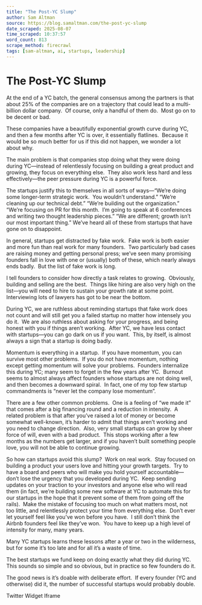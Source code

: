 ```yaml
---
title: "The Post-YC Slump"
author: Sam Altman
source: https://blog.samaltman.com/the-post-yc-slump
date_scraped: 2025-08-07
time_scraped: 10:37:57
word_count: 813
scrape_method: firecrawl
tags: [sam-altman, ai, startups, leadership]
---
```


# The Post-YC Slump

At the end of a YC batch, the general consensus among the partners is that about 25% of the companies are on a trajectory that could lead to a multi-billion dollar company.  Of course, only a handful of them do.  Most go on to be decent or bad.

These companies have a beautifully exponential growth curve during YC, and then a few months after YC is over, it essentially flatlines.  Because it would be so much better for us if this did not happen, we wonder a lot about why.

The main problem is that companies stop doing what they were doing during YC—instead of relentlessly focusing on building a great product and growing, they focus on everything else.  They also work less hard and less effectively—the peer pressure during YC is a powerful force.

The startups justify this to themselves in all sorts of ways—“We’re doing some longer-term strategic work.  You wouldn’t understand.” “We’re cleaning up our technical debt.” “We’re building out the organization.” “We’re focusing on PR for this month.  I’m going to speak at 6 conferences and writing two thought leadership pieces.” “We are different; growth isn’t our most important thing.” We’ve heard all of these from startups that have gone on to disappoint.

In general, startups get distracted by fake work.  Fake work is both easier and more fun than real work for many founders.  Two particularly bad cases are raising money and getting personal press; we’ve seen many promising founders fall in love with one or (usually) both of these, which nearly always ends badly.  But the list of fake work is long.

I tell founders to consider how directly a task relates to growing.  Obviously, building and selling are the best.  Things like hiring are also very high on the list—you will need to hire to sustain your growth rate at some point.  Interviewing lots of lawyers has got to be near the bottom.

During YC, we are ruthless about reminding startups that fake work does not count and will still get you a failed startup no matter how intensely you do it.  We are also ruthless about asking for your progress, and being honest with you if things aren’t working.  After YC, we have less contact with startups—you can go dark on us if you want.  This, by itself, is almost always a sign that a startup is doing badly.

Momentum is everything in a startup.  If you have momentum, you can survive most other problems.  If you do not have momentum, nothing except getting momentum will solve your problems.  Founders internalize this during YC; many seem to forget in the few years after YC.  Burnout seems to almost always affect founders whose startups are not doing well, and then becomes a downward spiral.  In fact, one of my top few startup commandments is “never let the company lose momentum”.

There are a few other common problems.  One is a feeling of “we made it” that comes after a big financing round and a reduction in intensity.  A related problem is that after you’ve raised a lot of money or become somewhat well-known, it’s harder to admit that things aren’t working and you need to change direction.  Also, very small startups can grow by sheer force of will, even with a bad product.  This stops working after a few months as the numbers get larger, and if you haven’t built something people love, you will not be able to continue growing.

So how can startups avoid this slump?  Work on real work.  Stay focused on building a product your users love and hitting your growth targets.  Try to have a board and peers who will make you hold yourself accountable—don’t lose the urgency that you developed during YC.  Keep sending updates on your traction to your investors and anyone else who will read them (in fact, we’re building some new software at YC to automate this for our startups in the hope that it prevent some of them from going off the rails).  Make the mistake of focusing too much on what matters most, not too little, and relentlessly protect your time from everything else.  Don’t ever let yourself feel like you’ve won before you have.  I still don’t think the Airbnb founders feel like they’ve won.  You have to keep up a high level of intensity for many, many years.

Many YC startups learns these lessons after a year or two in the wilderness, but for some it’s too late and for all it’s a waste of time.

The best startups we fund keep on doing exactly what they did during YC.  This sounds so simple and so obvious, but in practice so few founders do it.

The good news is it’s doable with deliberate effort.  If every founder (YC and otherwise) did it, the number of successful startups would probably double.

Twitter Widget Iframe
